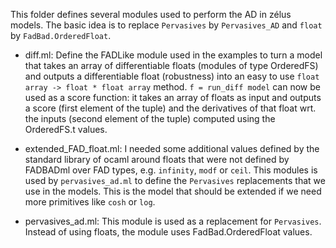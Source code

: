 This folder defines several modules used to perform the AD in zélus models. The basic idea is to replace `Pervasives` by `Pervasives_AD` and `float` by `FadBad.OrderedFloat`.

- diff.ml:
  Define the FADLike module used in the examples to turn a model that takes an array of differentiable floats (modules of type OrderedFS) and outputs a differentiable float (robustness) into an easy to use `float array -> float * float array` method.
  `f = run_diff model` can now be used as a score function: it takes an array of floats as input and outputs a score (first element of the tuple) and the derivatives of that float wrt. the inputs (second element of the tuple) computed using the OrderedFS.t values.

- extended_FAD_float.ml:
  I needed some additional values defined by the standard library of ocaml around floats that were not defined by FADBADml over FAD types, e.g. `infinity`, `modf` or `ceil`. This modules is used by `pervasives_ad.ml` to define the `Pervasives` replacements that we use in the models. This is the model that should be extended if we need more primitives like `cosh` or `log`.

- pervasives_ad.ml:
  This module is used as a replacement for `Pervasives`. Instead of using floats, the module uses FadBad.OrderedFloat values.
